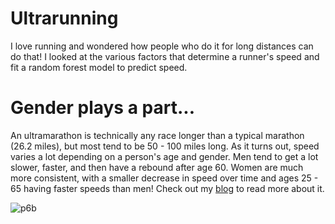 # Ultrarunning
I love running and wondered how people who do it for long distances can do that! I looked at the various factors that determine a runner's speed and fit a random forest model to predict speed.

# Gender plays a part...
An ultramarathon is technically any race longer than a typical marathon (26.2 miles), but most tend to be 50 - 100 miles long. As it turns out, speed varies a lot depending on a person's age and gender. Men tend to get a lot slower, faster, and then have a rebound after age 60. Women are much more consistent, with a smaller decrease in speed over time and ages 25 - 65 having faster speeds than men! Check out my [blog](https://alicekeller.github.io/2022-07-26-ultrarunning/) to read more about it.

![p6b]({{site.url}}/assets/img/p6b_ultra.png)


